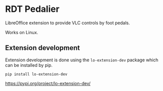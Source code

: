 # RDT Pedalier

LibreOffice extension to provide VLC controls by foot pedals.

Works on Linux.

Extension development
---------------------

Extension development is done using the `lo-extension-dev` package 
which can be installed by pip.

    pip install lo-extension-dev

https://pypi.org/project/lo-extension-dev/
